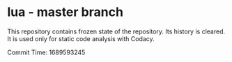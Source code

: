 # lua - master branch

This repository contains frozen state of the repository.
Its history is cleared. It is used only for static code
analysis with Codacy.

Commit Time: 1689593245